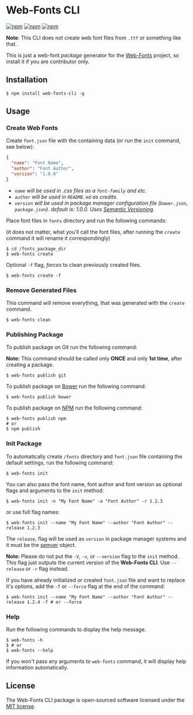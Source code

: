 # Web-Fonts CLI

[![npm](https://img.shields.io/npm/v/web-fonts-cli.svg)](https://www.npmjs.com/package/web-fonts-cli)
[![npm](https://img.shields.io/npm/l/web-fonts-cli.svg)](https://www.npmjs.com/package/web-fonts-cli)
[![npm](https://img.shields.io/npm/dm/web-fonts-cli.svg)](https://www.npmjs.com/package/web-fonts-cli)

**Note**: This CLI does not create web font files from `.ttf` or something like that.

This is just a web-font *package* generator for the [Web-Fonts](https://github.com/web-fonts) project, so install it if you are contributor only.


## Installation

```
$ npm install web-fonts-cli -g
```

## Usage

### Create Web Fonts

Create `font.json` file with the containing data (or run the `init` command, see below): 

```json
{
  "name": "Font Name",
  "author": "Font Author",
  "version": "1.0.0"
}
```

* *`name` will be used in .css files as a `font-family` and etc.*
* *`author` will be used in `README.md` as credits.*
* *`version` will be used in package manager configuration file (`bower.json`, `package.json`). default is: 1.0.0.  Uses [Semantic Versioning](http://semver.org/).*


Place font files in `fonts` directory and run the following commands:

(it does not matter, what you'll call the font files, after running the `create` command it will rename it correspondingly)

```
$ cd /fonts_package_dir
$ web-fonts create
```

Optional `-f` flag, *forces* to clean previously created files.

```
$ web-fonts create -f
```


### Remove Generated Files

This command will remove everything, that was generated with the `create` command.

```
$ web-fonts clean
```

### Publishing Package

To publish package on Git run the following command:

**Note:** This command should be called only **ONCE** and only **1st time**, after creating a package.

```
$ web-fonts publish git
```

To publish package on [Bower](http://bower.io) run the following command:

```
$ web-fonts publish bower
```


To publish package on [NPM](https://www.npmjs.com/) run the following command:

```
$ web-fonts publish npm
# or
$ npm publish
```

### Init Package

To automatically create `/fonts` directory and `font.json` file containing the default settings, run the following command:

```
$ web-fonts init
```

You can also pass the font name, font author and font version as optional flags and arguments to the `init` method:

```
$ web-fonts init -n "My Font Name" -a "Font Author" -r 1.2.3
```

or use full flag names:

```
$ web-fonts init --name "My Font Name" --author "Font Author" --release 1.2.3
```

The `release`, flag will be used as `version` in package manager systems and it must be the [semver](http://semver.org/) object.

**Note:** Please do not put the `-V`, `-v`, or `--version` flag to the `init` method. This flag just outputs the current version of the **Web-Fonts CLI**. Use `--release` or `-r` flag instead.
 
If you have already initialized or created `font.json` file and want to replace it's options, add the `-f` or `--force` flag at the end of the command:

```
$ web-fonts init --name "My Font Name" --author "Font Author" --release 1.2.4 -f # or --force
```

### Help

Run the following commands to display the help message.

```
$ web-fonts -h
$ # or
$ web-fonts --help
```

If you won't pass any arguments to `web-fonts` command, it will display help information automatically.


## License

The Web-Fonts CLI package is open-sourced software licensed under the [MIT license](http://opensource.org/licenses/MIT).

